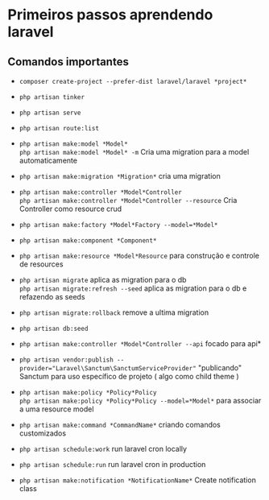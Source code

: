 # Primeiros passos aprendendo laravel


## Comandos importantes

* `composer create-project --prefer-dist laravel/laravel *project*`
* `php artisan tinker`
* `php artisan serve`
* `php artisan route:list`
* `php artisan make:model *Model*`  
`php artisan make:model *Model* -m` Cria uma migration para a model automaticamente
* `php artisan make:migration *Migration*` cria uma migration
* `php artisan make:controller *Model*Controller`  
`php artisan make:controller *Model*Controller --resource` Cria Controller como resource crud
* `php artisan make:factory *Model*Factory --model=*Model*`
* `php artisan make:component *Component*`
* `php artisan make:resource *Model*Resource` para construção e controle de resources
* `php artisan migrate` aplica as migration para o db  
`php artisan migrate:refresh --seed` aplica as migration para o db e refazendo as seeds
* `php artisan migrate:rollback` remove a ultima migration
* `php artisan db:seed`
* `php artisan make:controller *Model*Controller --api` focado para api*

* `php artisan vendor:publish --provider="Laravel\Sanctum\SanctumServiceProvider"` "publicando" Sanctum para uso específico de projeto ( algo como child theme ) 
* `php artisan make:policy *Policy*Policy`  
`php artisan make:policy *Policy*Policy --model=*Model*` para associar a uma resource model

* `php artisan make:command *CommandName*` criando comandos customizados
* `php artisan schedule:work` run laravel cron locally
* `php artisan schedule:run` run laravel cron in production

* `php artisan make:notification *NotificationName*` Create notification class
